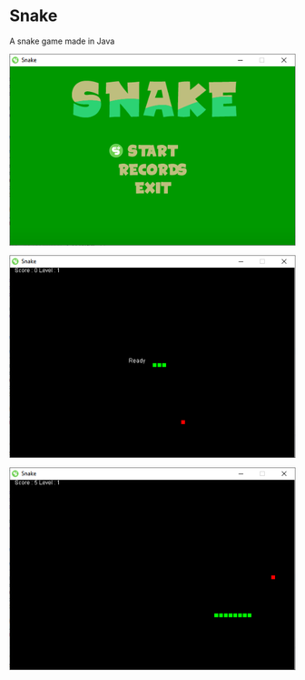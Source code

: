 # Snake
A snake game made in Java

![Main Menu](https://github.com/AdsonRamos/Snake/blob/master/Snake/prints/foto00.PNG)

![Gameplay01](https://github.com/AdsonRamos/Snake/blob/master/Snake/prints/foto01.PNG)

![Gameplay02](https://github.com/AdsonRamos/Snake/blob/master/Snake/prints/foto02.PNG)
